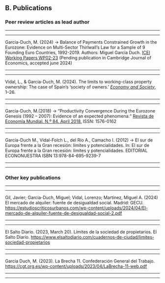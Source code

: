 ## B. Publications

### Peer review articles as lead author

---
---

García-Duch, M. (2024) → Balance of Payments Constrained Growth in the Eurozone: Evidence on Multi-Sector Thirlwall’s Law for a Sample of 9 Founding Euro Countries, 1992-2019. Authors: Miguel García Duch. [ICEI Working Papers WP02-23](https://docta.ucm.es/entities/publication/17cc3980-a4e2-4790-8b4b-0ed2e3daf071)
(Pending publication in Cambridge Journal of Economics, accepted june 2024)

---
---


Vidal, L., & García-Duch, M. (2024). The limits to working-class property ownership: The case of Spain’s ‘society of owners.’  [*Economy and Society*](https://doi.org/10.1080/03085147.2024.2414586), 1–26.


---
---


García-Duch, M.(2018) → “Productivity Convergence During the Eurozone Genesis (1992 – 2007): Evidence of an expected phenomena.“ [Revista de Economía Mundial. N.º 84. April 2018.](http://hdl.handle.net/10272/14725)  ISSN: 1576-0162

---
---

García-Duch M., Vidal-Folch L., del Río A., Camacho I. (2012) → El sur de Europa frente a la Gran recesión: límites y potencialidades. In: El sur de Europa frente a la Gran recesión: límites y potencialidades. EDITORIAL ECONONUESTRA ISBN 13:978-84-695-9239-7

---
---

### Other key publications

---
---

Gil, Javier; García-Duch, Miguel; Vidal, Lorenzo; Martínez, Miguel A. (2024) El mercado de alquiler: fuente de desigualdad social. Madrid: GECU. 
https://estudioscriticosurbanos.com/wp-content/uploads/2024/04/El-mercado-de-alquiler-fuente-de-desigualdad-social-2.pdf

---
---


El Salto Diario. (2023, March 20). Límites de la sociedad de propietarios. El Salto Diario. 
https://www.elsaltodiario.com/cuadernos-de-ciudad/limites-sociedad-propietarios

---
---

García Duch, M. (2023). La Brecha 11. Confederación General del Trabajo.
https://cgt.org.es/wp-content/uploads/2023/04/LaBrecha-11-web.pdf

---
---